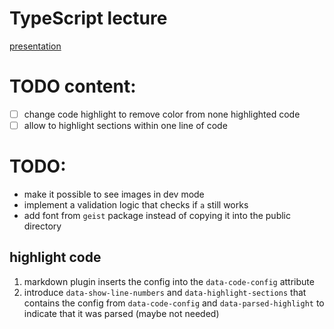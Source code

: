 # TypeScript lecture

[presentation](https://nicovogel.github.io/typescript-lecture/)

# TODO content:

- [ ] change code highlight to remove color from none highlighted code
- [ ] allow to highlight sections within one line of code

# TODO:

- make it possible to see images in dev mode
- implement a validation logic that checks if `a` still works
- add font from `geist` package instead of copying it into the public directory

## highlight code

1. markdown plugin inserts the config into the `data-code-config` attribute
2. introduce `data-show-line-numbers` and `data-highlight-sections` that contains the config from `data-code-config` and `data-parsed-highlight` to indicate that it was parsed (maybe not needed)
